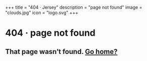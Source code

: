 +++
title = "404 · Jersey"
description = "page not found"
image = "clouds.jpg"
icon = "logo.svg"
+++

# 404 · page not found

## That page wasn’t found. [Go home?](/)
